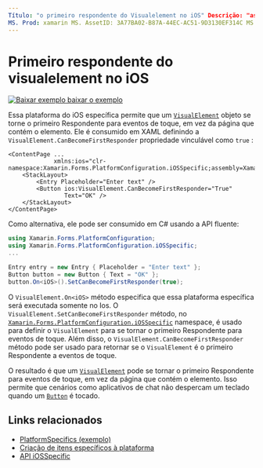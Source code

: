 ```yaml
---
Título: "o primeiro respondente do Visualelement no iOS" Descrição: "as especificações da plataforma permitem que você consuma a funcionalidade disponível apenas em uma plataforma específica, sem implementar renderizadores ou efeitos personalizados. Este artigo explica como consumir a plataforma específica do iOS que permite que um objeto Visualelement se torne o primeiro Respondente para eventos de toque. "
MS. Prod: xamarin MS. AssetID: 3A77BA02-B87A-44EC-AC51-9D3130EF314C MS. Technology: xamarin-Forms autor: davidbritch MS. Author: dabritch MS. Date: 01/15/2020 no-loc: [ Xamarin.Forms , Xamarin.Essentials ]
---
```


# <a name="visualelement-first-responder-on-ios"></a>Primeiro respondente do visualelement no iOS

[![Baixar exemplo ](~/media/shared/download.png) baixar o exemplo](https://docs.microsoft.com/samples/xamarin/xamarin-forms-samples/userinterface-platformspecifics)

Essa plataforma do iOS específica permite que um [`VisualElement`](xref:Xamarin.Forms.VisualElement) objeto se torne o primeiro Respondente para eventos de toque, em vez da página que contém o elemento. Ele é consumido em XAML definindo a `VisualElement.CanBecomeFirstResponder` propriedade vinculável como `true` :

```xaml
<ContentPage ...
             xmlns:ios="clr-namespace:Xamarin.Forms.PlatformConfiguration.iOSSpecific;assembly=Xamarin.Forms.Core">
    <StackLayout>
        <Entry Placeholder="Enter text" />
        <Button ios:VisualElement.CanBecomeFirstResponder="True"
                Text="OK" />
    </StackLayout>
</ContentPage>
```

Como alternativa, ele pode ser consumido em C# usando a API fluente:

```csharp
using Xamarin.Forms.PlatformConfiguration;
using Xamarin.Forms.PlatformConfiguration.iOSSpecific;
...

Entry entry = new Entry { Placeholder = "Enter text" };
Button button = new Button { Text = "OK" };
button.On<iOS>().SetCanBecomeFirstResponder(true);
```

O `VisualElement.On<iOS>` método especifica que essa plataforma específica será executada somente no Ios. O `VisualElement.SetCanBecomeFirstResponder` método, no [`Xamarin.Forms.PlatformConfiguration.iOSSpecific`](xref:Xamarin.Forms.PlatformConfiguration.iOSSpecific) namespace, é usado para definir o `VisualElement` para se tornar o primeiro Respondente para eventos de toque. Além disso, o `VisualElement.CanBecomeFirstResponder` método pode ser usado para retornar se o `VisualElement` é o primeiro Respondente a eventos de toque.

O resultado é que um [`VisualElement`](xref:Xamarin.Forms.VisualElement) pode se tornar o primeiro Respondente para eventos de toque, em vez da página que contém o elemento. Isso permite que cenários como aplicativos de chat não despercam um teclado quando um [`Button`](xref:Xamarin.Forms.Button) é tocado.

## <a name="related-links"></a>Links relacionados

- [PlatformSpecifics (exemplo)](https://docs.microsoft.com/samples/xamarin/xamarin-forms-samples/userinterface-platformspecifics)
- [Criação de itens específicos à plataforma](~/xamarin-forms/platform/platform-specifics/index.md#creating-platform-specifics)
- [API iOSSpecific](xref:Xamarin.Forms.PlatformConfiguration.iOSSpecific)
